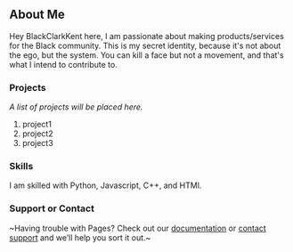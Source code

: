 ## About Me
Hey BlackClarkKent here, I am passionate about making products/services for the Black community. This is my secret identity, because it's not about the ego, but the system. You can kill a face but not a movement, and that's what I intend to contribute to.
### Projects
*A list of projects will be placed here.*
1. project1
1. project2
1. project3
 


### Skills

I am skilled with Python, Javascript, C++, and HTMl.
### Support or Contact

~Having trouble with Pages? Check out our [documentation](https://docs.github.com/categories/github-pages-basics/) or [contact support](https://github.com/contact) and we’ll help you sort it out.~
